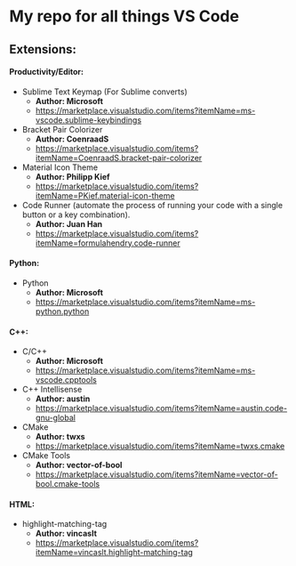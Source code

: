 # My repo for all things VS Code

## Extensions:
#### Productivity/Editor:
  - Sublime Text Keymap (For Sublime converts) 
    - **Author: Microsoft**
    - https://marketplace.visualstudio.com/items?itemName=ms-vscode.sublime-keybindings
  - Bracket Pair Colorizer 
    - **Author: CoenraadS**
    - https://marketplace.visualstudio.com/items?itemName=CoenraadS.bracket-pair-colorizer
  - Material Icon Theme 
    - **Author: Philipp Kief**
    - https://marketplace.visualstudio.com/items?itemName=PKief.material-icon-theme
  - Code Runner (automate the process of running your code with a single button or a key combination). 
    - **Author: Juan Han**
    - https://marketplace.visualstudio.com/items?itemName=formulahendry.code-runner

#### Python:
  - Python
    - **Author: Microsoft**
    - https://marketplace.visualstudio.com/items?itemName=ms-python.python

#### C++:
  - C/C++
    - **Author: Microsoft**
    - https://marketplace.visualstudio.com/items?itemName=ms-vscode.cpptools
  - C++ Intellisense
    - **Author: austin**
    - https://marketplace.visualstudio.com/items?itemName=austin.code-gnu-global
  - CMake
    - **Author: twxs**
    - https://marketplace.visualstudio.com/items?itemName=twxs.cmake
  - CMake Tools
    - **Author: vector-of-bool**
    - https://marketplace.visualstudio.com/items?itemName=vector-of-bool.cmake-tools

#### HTML:
  - highlight-matching-tag
      - **Author: vincaslt**
      - https://marketplace.visualstudio.com/items?itemName=vincaslt.highlight-matching-tag